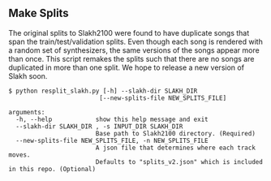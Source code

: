 ## Make Splits

The original splits to Slakh2100 were found to have duplicate songs that span the train/test/validation splits.
Even though each song is rendered with a random set of synthesizers, the same versions of the songs appear 
more than once. This script remakes the splits such that there are no songs are duplicated in more than one
split. We hope to release a new version of Slakh soon.

```
$ python resplit_slakh.py [-h] --slakh-dir SLAKH_DIR 
                         [--new-splits-file NEW_SPLITS_FILE] 

arguments:
  -h, --help            show this help message and exit
  --slakh-dir SLAKH_DIR , -s INPUT_DIR SLAKH_DIR
                        Base path to Slakh2100 directory. (Required)
  --new-splits-file NEW_SPLITS_FILE, -n NEW_SPLITS_FILE
                        A json file that determines where each track moves. 
                        Defaults to "splits_v2.json" which is included in this repo. (Optional)

```
